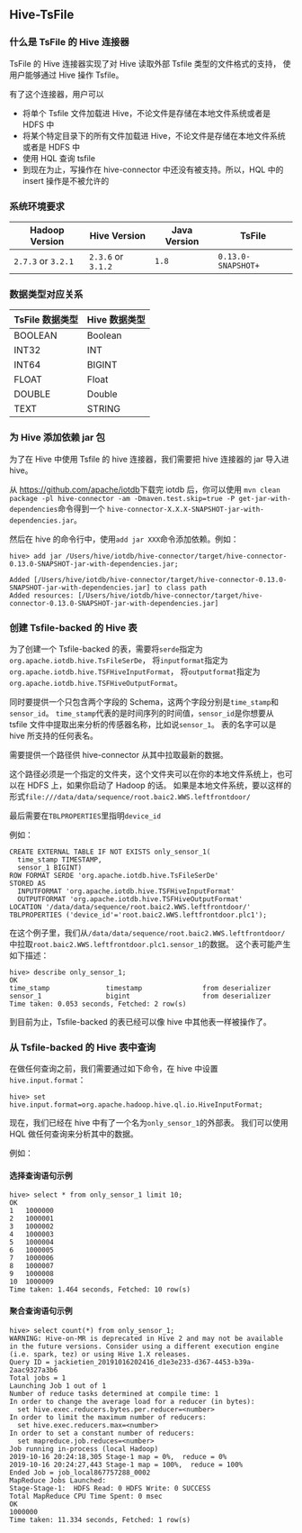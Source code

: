 <!--

    Licensed to the Apache Software Foundation (ASF) under one
    or more contributor license agreements.  See the NOTICE file
    distributed with this work for additional information
    regarding copyright ownership.  The ASF licenses this file
    to you under the Apache License, Version 2.0 (the
    "License"); you may not use this file except in compliance
    with the License.  You may obtain a copy of the License at
    
        http://www.apache.org/licenses/LICENSE-2.0
    
    Unless required by applicable law or agreed to in writing,
    software distributed under the License is distributed on an
    "AS IS" BASIS, WITHOUT WARRANTIES OR CONDITIONS OF ANY
    KIND, either express or implied.  See the License for the
    specific language governing permissions and limitations
    under the License.

-->

## Hive-TsFile

### 什么是 TsFile 的 Hive 连接器

TsFile 的 Hive 连接器实现了对 Hive 读取外部 Tsfile 类型的文件格式的支持，
使用户能够通过 Hive 操作 Tsfile。

有了这个连接器，用户可以
* 将单个 Tsfile 文件加载进 Hive，不论文件是存储在本地文件系统或者是 HDFS 中
* 将某个特定目录下的所有文件加载进 Hive，不论文件是存储在本地文件系统或者是 HDFS 中
* 使用 HQL 查询 tsfile
* 到现在为止，写操作在 hive-connector 中还没有被支持。所以，HQL 中的 insert 操作是不被允许的

### 系统环境要求

|Hadoop Version |Hive Version | Java Version | TsFile |
|-------------  |------------ | ------------ |------------ |
| `2.7.3` or `3.2.1`       |    `2.3.6` or `3.1.2`  | `1.8`        | `0.13.0-SNAPSHOT+`|

### 数据类型对应关系

| TsFile 数据类型   | Hive 数据类型 |
| ---------------- | --------------- |
| BOOLEAN          | Boolean         |
| INT32            | INT             |
| INT64       	   | BIGINT          |
| FLOAT       	   | Float           |
| DOUBLE      	   | Double          |
| TEXT      	   | STRING          |

### 为 Hive 添加依赖 jar 包

为了在 Hive 中使用 Tsfile 的 hive 连接器，我们需要把 hive 连接器的 jar 导入进 hive。

从 <https://github.com/apache/iotdb>下载完 iotdb 后，你可以使用 `mvn clean package -pl hive-connector -am -Dmaven.test.skip=true -P get-jar-with-dependencies`命令得到一个 `hive-connector-X.X.X-SNAPSHOT-jar-with-dependencies.jar`。

然后在 hive 的命令行中，使用`add jar XXX`命令添加依赖。例如：

```shell
hive> add jar /Users/hive/iotdb/hive-connector/target/hive-connector-0.13.0-SNAPSHOT-jar-with-dependencies.jar;

Added [/Users/hive/iotdb/hive-connector/target/hive-connector-0.13.0-SNAPSHOT-jar-with-dependencies.jar] to class path
Added resources: [/Users/hive/iotdb/hive-connector/target/hive-connector-0.13.0-SNAPSHOT-jar-with-dependencies.jar]
```

### 创建 Tsfile-backed 的 Hive 表

为了创建一个 Tsfile-backed 的表，需要将`serde`指定为`org.apache.iotdb.hive.TsFileSerDe`，
将`inputformat`指定为`org.apache.iotdb.hive.TSFHiveInputFormat`，
将`outputformat`指定为`org.apache.iotdb.hive.TSFHiveOutputFormat`。

同时要提供一个只包含两个字段的 Schema，这两个字段分别是`time_stamp`和`sensor_id`。
`time_stamp`代表的是时间序列的时间值，`sensor_id`是你想要从 tsfile 文件中提取出来分析的传感器名称，比如说`sensor_1`。
表的名字可以是 hive 所支持的任何表名。

需要提供一个路径供 hive-connector 从其中拉取最新的数据。

这个路径必须是一个指定的文件夹，这个文件夹可以在你的本地文件系统上，也可以在 HDFS 上，如果你启动了 Hadoop 的话。
如果是本地文件系统，要以这样的形式`file:///data/data/sequence/root.baic2.WWS.leftfrontdoor/`

最后需要在`TBLPROPERTIES`里指明`device_id`

例如：

```
CREATE EXTERNAL TABLE IF NOT EXISTS only_sensor_1(
  time_stamp TIMESTAMP,
  sensor_1 BIGINT)
ROW FORMAT SERDE 'org.apache.iotdb.hive.TsFileSerDe'
STORED AS
  INPUTFORMAT 'org.apache.iotdb.hive.TSFHiveInputFormat'
  OUTPUTFORMAT 'org.apache.iotdb.hive.TSFHiveOutputFormat'
LOCATION '/data/data/sequence/root.baic2.WWS.leftfrontdoor/'
TBLPROPERTIES ('device_id'='root.baic2.WWS.leftfrontdoor.plc1');
```

在这个例子里，我们从`/data/data/sequence/root.baic2.WWS.leftfrontdoor/`中拉取`root.baic2.WWS.leftfrontdoor.plc1.sensor_1`的数据。
这个表可能产生如下描述：

```
hive> describe only_sensor_1;
OK
time_stamp          	timestamp              	from deserializer
sensor_1            	bigint              	from deserializer
Time taken: 0.053 seconds, Fetched: 2 row(s)
```

到目前为止，Tsfile-backed 的表已经可以像 hive 中其他表一样被操作了。

### 从 Tsfile-backed 的 Hive 表中查询

在做任何查询之前，我们需要通过如下命令，在 hive 中设置`hive.input.format`：

```
hive> set hive.input.format=org.apache.hadoop.hive.ql.io.HiveInputFormat;
```

现在，我们已经在 hive 中有了一个名为`only_sensor_1`的外部表。
我们可以使用 HQL 做任何查询来分析其中的数据。

例如：

#### 选择查询语句示例

```
hive> select * from only_sensor_1 limit 10;
OK
1	1000000
2	1000001
3	1000002
4	1000003
5	1000004
6	1000005
7	1000006
8	1000007
9	1000008
10	1000009
Time taken: 1.464 seconds, Fetched: 10 row(s)
```

#### 聚合查询语句示例

```
hive> select count(*) from only_sensor_1;
WARNING: Hive-on-MR is deprecated in Hive 2 and may not be available in the future versions. Consider using a different execution engine (i.e. spark, tez) or using Hive 1.X releases.
Query ID = jackietien_20191016202416_d1e3e233-d367-4453-b39a-2aac9327a3b6
Total jobs = 1
Launching Job 1 out of 1
Number of reduce tasks determined at compile time: 1
In order to change the average load for a reducer (in bytes):
  set hive.exec.reducers.bytes.per.reducer=<number>
In order to limit the maximum number of reducers:
  set hive.exec.reducers.max=<number>
In order to set a constant number of reducers:
  set mapreduce.job.reduces=<number>
Job running in-process (local Hadoop)
2019-10-16 20:24:18,305 Stage-1 map = 0%,  reduce = 0%
2019-10-16 20:24:27,443 Stage-1 map = 100%,  reduce = 100%
Ended Job = job_local867757288_0002
MapReduce Jobs Launched:
Stage-Stage-1:  HDFS Read: 0 HDFS Write: 0 SUCCESS
Total MapReduce CPU Time Spent: 0 msec
OK
1000000
Time taken: 11.334 seconds, Fetched: 1 row(s)
```
